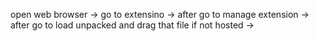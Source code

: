 open web browser
    -> go to extensino 
    -> after go to manage extension
    -> after go to load unpacked and drag that file if not hosted 
    ->